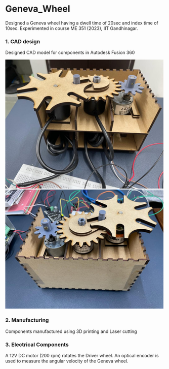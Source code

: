 # Geneva_Wheel
Designed a Geneva wheel having a dwell time of 20sec and index time of 10sec. 
Experimented in course ME 351 (2023), IIT Gandhinagar.

### 1. CAD design
Designed CAD model for components in Autodesk Fusion 360

<img src="Images/IMG-20230804-WA0003.jpg" alt="CAD Model" width="500px"> <img src="Images/IMG-20230804-WA0004.jpg" alt="CAD Model" width="500px"> 

### 2. Manufacturing
Components manufactured using 3D printing and Laser cutting
### 3. Electrical Components
A 12V DC motor (200 rpm) rotates the Driver wheel.
An optical encoder is used to measure the angular velocity of the Geneva wheel.
